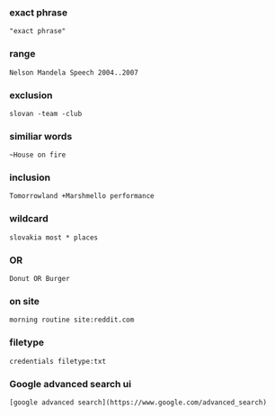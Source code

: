 
### exact phrase 
```
"exact phrase"
```

### range
```
Nelson Mandela Speech 2004..2007
```

### exclusion
```
slovan -team -club
```
  
### similiar words
``` 
~House on fire
```
  
### inclusion
```
Tomorrowland +Marshmello performance
```
  
### wildcard
```
slovakia most * places
```
  
### OR
```
Donut OR Burger
```

### on site 
```
morning routine site:reddit.com
```
  
### filetype
```
credentials filetype:txt
```
  
### Google advanced search ui
```
[google advanced search](https://www.google.com/advanced_search)
```
